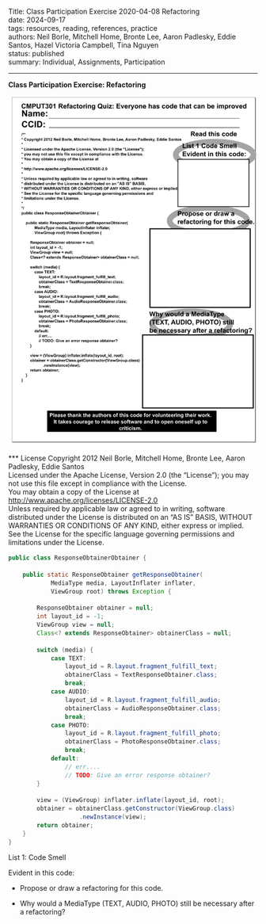 Title: Class Participation Exercise 2020-04-08 Refactoring  
date: 2024-09-17   
tags: resources, reading, references, practice  
authors: Neil Borle, Mitchell Home, Bronte Lee, Aaron Padlesky, Eddie Santos, Hazel Victoria Campbell, Tina Nguyen  
status: published  
summary: Individual, Assignments, Participation  

----

**Class Participation Exercise: Refactoring**

![Participation Exercise Image](../../content/images/old_participation/exer20200408refactoring.png)


*** License
Copyright 2012 Neil Borle, Mitchell Home, Bronte Lee, Aaron Padlesky, Eddie Santos  
Licensed under the Apache License, Version 2.0 (the “License”); you may not use this file except in compliance with the License.  
You may obtain a copy of the License at http://www.apache.org/licenses/LICENSE-2.0  
Unless required by applicable law or agreed to in writing, software distributed under the License is distributed on an “AS IS” BASIS, WITHOUT WARRANTIES OR CONDITIONS OF ANY KIND, either express or implied.  
See the License for the specific language governing permissions and limitations under the License.  


```.java
public class ResponseObtainerObtainer {
 
    public static ResponseObtainer getResponseObtainer(
            MediaType media, LayoutInflater inflater,
            ViewGroup root) throws Exception {
 
        ResponseObtainer obtainer = null;
        int layout_id = -1;
        ViewGroup view = null;
        Class<? extends ResponseObtainer> obtainerClass = null;
 
        switch (media) {
            case TEXT:
                layout_id = R.layout.fragment_fulfill_text;
                obtainerClass = TextResponseObtainer.class;
                break;
            case AUDIO:
                layout_id = R.layout.fragment_fulfill_audio;
                obtainerClass = AudioResponseObtainer.class;
                break;
            case PHOTO:
                layout_id = R.layout.fragment_fulfill_photo;
                obtainerClass = PhotoResponseObtainer.class;
                break;
            default:
                // err....
                // TODO: Give an error response obtainer?
        }
 
        view = (ViewGroup) inflater.inflate(layout_id, root);
        obtainer = obtainerClass.getConstructor(ViewGroup.class)
                    .newInstance(view);
        return obtainer;
    }
}
```

List 1: Code Smell

Evident in this code:

* Propose or draw a refactoring for this code.

*  Why would a MediaType (TEXT, AUDIO, PHOTO) still be necessary after a refactoring?
